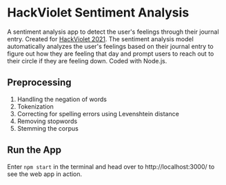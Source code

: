 # HackViolet Sentiment Analysis
A sentiment analysis app to detect the user's feelings through their journal entry. Created for [HackViolet 2021](https://devpost.com/software/beautifly). 
The sentiment analysis model automatically analyzes the user's feelings based on their journal entry to figure out how they are feeling that day and prompt users to reach out to their circle if they are feeling down. Coded with Node.js. 

## Preprocessing ##
1. Handling the negation of words
2. Tokenization
3. Correcting for spelling errors using Levenshtein distance
4. Removing stopwords 
5. Stemming the corpus

## Run the App ##
Enter `npm start` in the terminal and head over to http://localhost:3000/ to see the web app in action.
